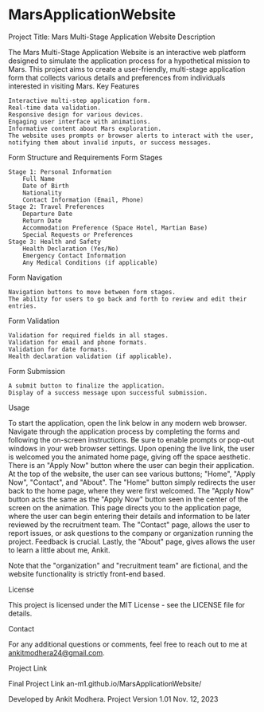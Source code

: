 # MarsApplicationWebsite 
Project Title: Mars Multi-Stage Application Website
Description

The Mars Multi-Stage Application Website is an interactive web platform designed to simulate the application process for a hypothetical mission to Mars. This project aims to create a user-friendly, multi-stage application form that collects various details and preferences from individuals interested in visiting Mars.
Key Features

    Interactive multi-step application form.
    Real-time data validation.
    Responsive design for various devices.
    Engaging user interface with animations.
    Informative content about Mars exploration.
    The website uses prompts or browser alerts to interact with the user, notifying them about invalid inputs, or success messages.

Form Structure and Requirements
Form Stages

    Stage 1: Personal Information
        Full Name
        Date of Birth
        Nationality
        Contact Information (Email, Phone)
    Stage 2: Travel Preferences
        Departure Date
        Return Date
        Accommodation Preference (Space Hotel, Martian Base)
        Special Requests or Preferences
    Stage 3: Health and Safety
        Health Declaration (Yes/No)
        Emergency Contact Information
        Any Medical Conditions (if applicable)

Form Navigation

    Navigation buttons to move between form stages.
    The ability for users to go back and forth to review and edit their entries.

Form Validation

    Validation for required fields in all stages.
    Validation for email and phone formats.
    Validation for date formats.
    Health declaration validation (if applicable).

Form Submission

    A submit button to finalize the application.
    Display of a success message upon successful submission.

Usage

To start the application, open the link below in any modern web browser. Navigate through the application process by completing the forms and following the on-screen instructions. Be sure to enable prompts or pop-out windows in your web browser settings.
Upon opening the live link, the user is welcomed you the animated home page, giving off the space aesthetic. There is an "Apply Now" button where the user can begin their application. At the top of the website, the user can see various buttons; "Home", "Apply Now", "Contact", and "About". The "Home" button simply redirects the user back to the home page, where they were first welcomed. The "Apply Now" button acts the same as the "Apply Now" button seen in the center of the screen on the animation. This page directs you to the application page, where the user can begin entering their details and information to be later reviewed by the recruitment team. The "Contact" page, allows the user to report issues, or ask questions to the company or organization running the project. Feedback is crucial. Lastly, the "About" page, gives allows the user to learn a little about me, Ankit.

Note that the "organization" and "recruitment team" are fictional, and the website functionality is strictly front-end based.

License

This project is licensed under the MIT License - see the LICENSE file for details.

Contact

For any additional questions or comments, feel free to reach out to me at ankitmodhera24@gmail.com.

Project Link

Final Project Link
an-m1.github.io/MarsApplicationWebsite/

Developed by Ankit Modhera.
Project Version 1.01
Nov. 12, 2023
